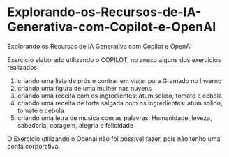 # Explorando-os-Recursos-de-IA-Generativa-com-Copilot-e-OpenAI
Explorando os Recursos de IA Generativa com Copilot e OpenAI

Exercicio elaborado utilizando o COPILOT, no anexo alguns dos exercicios realizados.

1. criando uma lista de prós e contrar em viajar para Gramado no Inverno
2. criando uma figura de uma mulher nas nuvens
3. criando uma receita com os ingredientes:  atum solido, tomate e cebola
4.  criando uma receita de torta salgada com os ingredientes:  atum solido, tomate e cebola
5.  criando uma letra de musica com as palavras:  Humanidade, leveza, sabedoria, coragem, alegria e felicidade

O Exercicio utilizando o Openai não foi possivel fazer, pois não tenho uma conta corporativa. 

